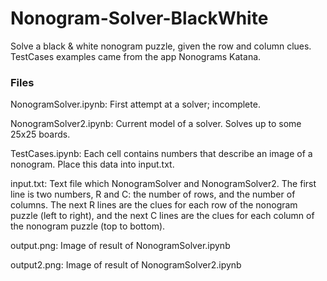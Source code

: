 # Nonogram-Solver-BlackWhite
Solve a black &amp; white nonogram puzzle, given the row and column clues. TestCases examples came from the app Nonograms Katana.

### Files
NonogramSolver.ipynb: First attempt at a solver; incomplete.

NonogramSolver2.ipynb: Current model of a solver. Solves up to some 25x25 boards.

TestCases.ipynb: Each cell contains numbers that describe an image of a nonogram. Place this data into input.txt.

input.txt: Text file which NonogramSolver and NonogramSolver2. The first line is two numbers, R and C: the number of rows, and the number of columns. The next R lines are the clues for each row of the nonogram puzzle (left to right), and the next C lines are the clues for each column of the nonogram puzzle (top to bottom).

output.png: Image of result of NonogramSolver.ipynb

output2.png: Image of result of NonogramSolver2.ipynb


